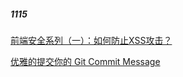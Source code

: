 ##### 1115
[前端安全系列（一）：如何防止XSS攻击？](https://tech.meituan.com/fe_security.html)  

[优雅的提交你的 Git Commit Message](https://juejin.im/post/5afc5242f265da0b7f44bee4)
